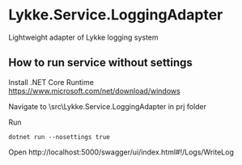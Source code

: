 # Lykke.Service.LoggingAdapter
Lightweight adapter of Lykke logging system

## How to run service without settings
Install .NET Core Runtime https://www.microsoft.com/net/download/windows

Navigate to \src\Lykke.Service.LoggingAdapter in prj folder

Run 
```
dotnet run --nosettings true 
```
Open http://localhost:5000/swagger/ui/index.html#!/Logs/WriteLog

